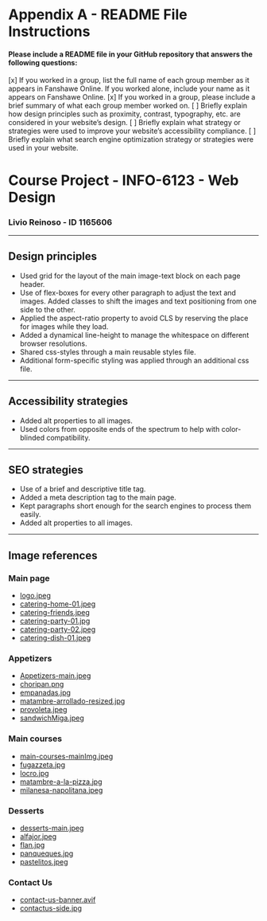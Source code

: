 # Appendix A - README File Instructions
#### Please include a README file in your GitHub repository that answers the following questions:
[x] If you worked in a group, list the full name of each group member as it appears in Fanshawe Online. If you
worked alone, include your name as it appears on Fanshawe Online.
[x] If you worked in a group, please include a brief summary of what each group member worked on.
[ ] Briefly explain how design principles such as proximity, contrast, typography, etc. are considered in your
website’s design.
[ ] Briefly explain what strategy or strategies were used to improve your website’s accessibility compliance.
[ ] Briefly explain what search engine optimization strategy or strategies were used in your website.

# Course Project - INFO-6123 - Web Design
### Livio Reinoso - ID 1165606
---
## Design principles
- Used grid for the layout of the main image-text block on each page header.
- Use of flex-boxes for every other paragraph to adjust the text and images. Added classes to shift the images and text positioning from one side to the other.
- Applied the aspect-ratio property to avoid CLS by reserving the place for images while they load.
- Added a dynamical line-height to manage the whitespace on different browser resolutions.
- Shared css-styles through a main reusable styles file.
- Additional form-specific styling was applied through an additional css file.
---
## Accessibility strategies
- Added alt properties to all images.
- Used colors from opposite ends of the spectrum to help with color-blinded compatibility.
---
## SEO strategies
- Use of a brief and descriptive title tag.
- Added a meta description tag to the main page.
- Kept paragraphs short enough for the search engines to process them easily.
- Added alt properties to all images.
---
## Image references
### Main page
- [logo.jpeg](https://i0.wp.com/1.bp.blogspot.com/-s4No_YP009c/YDYabJplR0I/AAAAAAAHpKk/i9EgVqpW12smIm-TuWvacgddx6JWNLVswCLcBGAsYHQ/s1600/NU_Behance_MIL-01.jpg?w=640&ssl=1)
- [catering-home-01.jpeg](https://www.caterino.es/images/menu-empanadas-9c19336b.jpg)
- [catering-friends.jpeg](https://cateringargentino.es/wp-content/uploads/2023/05/catering-argentino-7.jpg)
- [catering-party-01.jpg](https://media-cdn.tripadvisor.com/media/photo-s/03/82/19/2c/el-argentino.jpg)
- [catering-party-02.jpeg](https://pizzabaypizzaparty.com.ar/wp-content/uploads/2018/08/01.jpg)
- [catering-dish-01.jpeg](https://as2.ftcdn.net/v2/jpg/04/80/90/03/1000_F_480900365_1UPsFJvlF72ynefeHKy6TjCnrTR8wQ4W.jpg)

### Appetizers
- [Appetizers-main.jpeg](https://images.squarespace-cdn.com/content/v1/579bd3a2197aea7c6b7aa2e2/1511908203601-9D5TMYW6L011PW45RNZ4/Mouth-Watering-Argentinian-Appetizers-san-diego.jpg?format=2500w)
- [choripan.png](https://encrypted-tbn1.gstatic.com/images?q=tbn:ANd9GcSO0kveseCOQ7j0izEBQ946x6F1ltg0tlRIVrnuVW3ediPq7siY)
- [empanadas.jpg](https://assets.elgourmet.com/wp-content/uploads/2023/03/cover_fpa6sn8vqc_empanadas.jpg)
- [matambre-arrollado-resized.jpg](https://www.curiouscuisiniere.com/wp-content/uploads/2017/11/Matambre-Arrolado-Argentinian-Rolled-Stuffed-Flank-Steak-4457.21.jpg.webp)
- [provoleta.jpeg](https://cdn.kiwilimon.com/recetaimagen/21771/11560.jpg)
- [sandwichMiga.jpeg](https://www.clarin.com/img/2021/08/06/M4wbnpEIC_720x0__1.jpg)

### Main courses
- [main-courses-mainImg.jpeg](https://blog.amigofoods.com/wp-content/uploads/2020/08/argentinian-milanesa.jpg)
- [fugazzeta.jpg](https://www.thermorecetas.com/wp-content/uploads/2022/04/DSC_4341-2-1024x683.jpg)
- [locro.jpg](https://www.casacomida.com/wp-content/uploads/2016/03/Locro.jpg)
- [matambre-a-la-pizza.jpg](https://www.clarin.com/img/2022/11/25/tR-l3EmRl_1256x620__2.jpg#1669400323977)
- [milanesa-napolitana.jpeg](https://preview.redd.it/mo3bavlc26n51.jpg?width=480&format=pjpg&auto=webp&s=7a4229ba6bfef685ff6fd478e0d96cd8cce4ae6a)

### Desserts
- [desserts-main.jpeg](https://cdn0.casamientos.com.ar/article-real-wedding/563/3_2/1920/jpg/295289.webp)
- [alfajor.jpeg](https://infobrisas-s3.cdn.net.ar/s3i233/2024/01/infobrisas/images/46/54/465437_45e77ada0c66957f5daab530509e2cf42b5102c218cb2e3df76c2a0d94244c73/md.webp)
- [flan.jpg](https://pxccdn.ciudadano.news/ciudadano/062021/1623024258531/flan.webp?cw=984&ch=553&extw=jpg)
- [panqueques.jpg](https://imag.bonviveur.com/panqueques.webp)
- [pastelitos.jpeg](https://www.tastingtable.com/img/gallery/the-flaky-pastry-thats-eaten-to-celebrate-argentinas-independence/intro-1669654841.webp)

### Contact Us
- [contact-us-banner.avif](https://koa.com/blog/images/group-camping-food.jpg?preset=blogPhoto)
- [contactus-side.jpg](https://www.taketwotapas.com/wp-content/uploads/2021/07/Beef-Empanadas-Take-Two-Tapas-15.jpg.webp)
